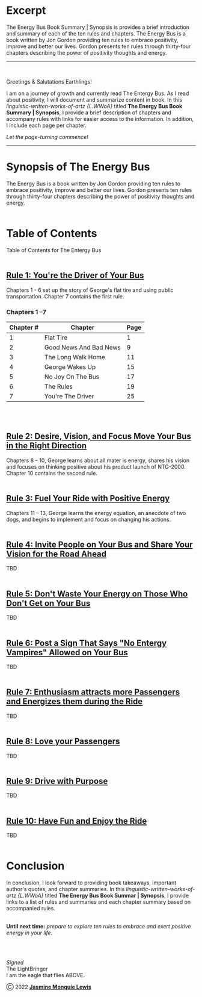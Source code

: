 # Excerpt 

The Energy Bus Book Summary | Synopsis is provides a brief introduction and summary of each of the ten rules and chapters. The Energy Bus is a book written by Jon Gordon providing ten rules to embrace positivity, improve and better our lives. Gordon presents ten rules through thirty-four chapters describing the power of positivity thoughts and energy.  

---
<br/> 

Greetings & Salutations Earthlings! 
<br/> 

I am on a journey of growth and currently read The Entergy Bus. As I read about positivity, I will document  and summarize content in book.  In this *linguistic-written-works-of-artz {L.WWoA}* titled **The Energy Bus Book Summary | Synopsis**, I provide a brief description of chapters and accompany rules with links for easier access to the information. In addition, I include each page per chapter. 
<br/> 

*Let the page-turning commence!* 

---

# Synopsis of The Energy Bus 
The Energy Bus is a book written by Jon Gordon providing ten rules to embrace positivity, improve and better our lives. Gordon presents ten rules through thirty-four chapters describing the power of positivity thoughts and energy. 
<br/> 
<br/> 

 
# Table of Contents 
Table of Contents for The Entergy Bus 
<br/> 
<br/> 


## [Rule 1: You're the Driver of Your Bus]() 
Chapters 1 - 6 set up the story of George's flat tire and using public transportation. Chapter 7 contains the first rule.
<br/> 

### Chapters 1 –7 
|  Chapter # | Chapter | Page |
| --------------- | --------------- | --------------- |
|  1 | Flat Tire | 1 |
| 2  | Good News And Bad News | 9 |
| 3 | The Long Walk Home  | 11 |
| 4 | George Wakes Up  | 15 |
| 5 | No Joy On The Bus  | 17 |
| 6 | The Rules | 19 |
| 7 | You're The Driver | 25 |

<br/> 
<br/> 

## [Rule 2: Desire, Vision, and Focus Move Your Bus in the Right Direction]()
Chapters 8 – 10, George learns about all mater is energy, shares his vision and focuses on thinking positive about his product launch of NTG-2000. Chapter 10 contains the second rule.
<br/> 
<br/> 

## [Rule 3: Fuel Your Ride with Positive Energy]()
Chapters 11 – 13,  George learns the energy equation, an anecdote of two dogs, and begins to implement and focus on changing his actions.
<br/>
<br/> 

## [Rule 4: Invite People on Your Bus and Share Your Vision for the Road Ahead]() 
TBD
<br/>
<br/> 

## [Rule 5: Don't Waste Your Energy on Those Who Don't Get on Your Bus]()
TBD
<br/>
<br/> 

## [Rule 6: Post a Sign That Says "No Entergy Vampires" Allowed on Your Bus]() 
TBD
<br/>
<br/>

## [Rule 7: Enthusiasm attracts more Passengers and Energizes them during the Ride]() 
TBD
<br/> 
<br/>

## [Rule 8: Love your Passengers]() 
TBD 
<br/> 
<br/>

## [Rule 9: Drive with Purpose]() 
TBD 
<br/> 
<br/>

## [Rule 10: Have Fun and Enjoy the Ride]() 
TBD 
<br/> 
<br/>

# Conclusion 

In conclusion, I look forward to providing book takeaways, important author's quotes, and chapter summaries.  In this *linguistic-written-works-of-artz {L.WWoA}* titled **The Energy Bus Book Summar | Synopsis**, I provide links to a list of rules and summaries and each chapter summary based on accompanied rules. 
<br/> 
<br/> 

**Until next time:**  *prepare to explore ten rules to embrace and exert positive energy in your life.* 

<br/> 
<br/>

*Signed*<br/> 
The LightBringer<br/> 
I am the eagle that flies ABOVE. 
<br/> 


Ⓒ 2022 [**Jasmine Monquie Lewis**]( https://jasminemonquie.tech/) 
